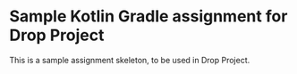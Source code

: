 # Sample Kotlin Gradle assignment for Drop Project

This is a sample assignment skeleton, to be used in Drop Project.
